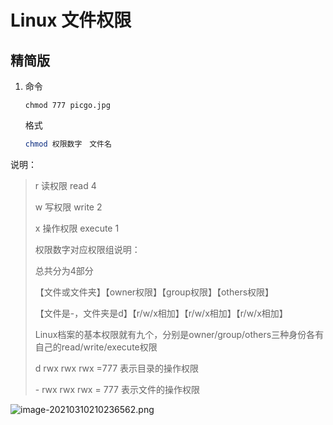 # Linux 文件权限

## 精简版

1. 命令

   ~~~shell
   chmod 777 picgo.jpg
   ~~~

   格式

   ~~~sh
   chmod 权限数字　文件名
   ~~~

说明：

>r 读权限 read 4
>
>w 写权限 write 2
>
>x 操作权限 execute 1
>
>权限数字对应权限组说明：
>
>总共分为4部分
>
>【文件或文件夹】【owner权限】【group权限】【others权限】
>
>【文件是-，文件夹是d】【r/w/x相加】【r/w/x相加】【r/w/x相加】
>
>Linux档案的基本权限就有九个，分别是owner/group/others三种身份各有自己的read/write/execute权限
>
>d rwx rwx rwx =777 表示目录的操作权限
>
>\- rwx rwx rwx = 777 表示文件的操作权限

![image-20210310210236562.png](https://i.loli.net/2021/03/10/KFrjomNfxeiVOck.png)

